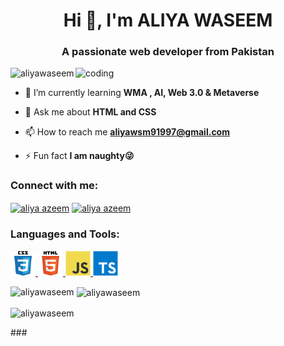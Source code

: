 <h1 align="center">Hi 👋, I'm ALIYA WASEEM</h1>
<h3 align="center">A passionate web developer from Pakistan</h3>
<img align="right" alt="coding" width="400" src="https://user-images.githubusercontent.com/74038190/236119160-976a0405-caa7-470c-9356-16d43402ea0a.gif">
<p align="left"> <img src="https://komarev.com/ghpvc/?username=aliyawaseem&label=Profile%20views&color=0e75b6&style=flat" alt="aliyawaseem" /> </p>

- 🌱 I’m currently learning **WMA , AI, Web 3.0 & Metaverse**

- 💬 Ask me about **HTML and CSS**

- 📫 How to reach me **aliyawsm91997@gmail.com**

- ⚡ Fun fact **I am naughty😜**

<h3 align="left">Connect with me:</h3>
<p align="left">
<a href="https://fb.com/aliya azeem" target="blank"><img align="center" src="https://raw.githubusercontent.com/rahuldkjain/github-profile-readme-generator/master/src/images/icons/Social/facebook.svg" alt="aliya azeem" height="30" width="40" /></a>
<a href="https://instagram.com/aliya azeem" target="blank"><img align="center" src="https://raw.githubusercontent.com/rahuldkjain/github-profile-readme-generator/master/src/images/icons/Social/instagram.svg" alt="aliya azeem" height="30" width="40" /></a>
</p>

<h3 align="left">Languages and Tools:</h3>
<p align="left"> <a href="https://www.w3schools.com/css/" target="_blank" rel="noreferrer"> <img src="https://raw.githubusercontent.com/devicons/devicon/master/icons/css3/css3-original-wordmark.svg" alt="css3" width="40" height="40"/> </a> <a href="https://www.w3.org/html/" target="_blank" rel="noreferrer"> <img src="https://raw.githubusercontent.com/devicons/devicon/master/icons/html5/html5-original-wordmark.svg" alt="html5" width="40" height="40"/> </a> <a href="https://developer.mozilla.org/en-US/docs/Web/JavaScript" target="_blank" rel="noreferrer"> <img src="https://raw.githubusercontent.com/devicons/devicon/master/icons/javascript/javascript-original.svg" alt="javascript" width="40" height="40"/> </a> <a href="https://www.typescriptlang.org/" target="_blank" rel="noreferrer"> <img src="https://raw.githubusercontent.com/devicons/devicon/master/icons/typescript/typescript-original.svg" alt="typescript" width="40" height="40"/> </a> </p>

<p><img align="left" src="https://github-readme-stats.vercel.app/api/top-langs?username=aliyawaseem&show_icons=true&locale=en&layout=compact" alt="aliyawaseem" /></p>

<p>&nbsp;<img align="center" src="https://github-readme-stats.vercel.app/api?username=aliyawaseem&show_icons=true&locale=en" alt="aliyawaseem" /></p>

<p><img align="center" src="https://github-readme-streak-stats.herokuapp.com/?user=aliyawaseem&" alt="aliyawaseem" /></p>###

<!--
**AliyaWaseem/AliyaWaseem** is a ✨ _special_ ✨ repository because its `README.md` (this file) appears on your GitHub profile.

Here are some ideas to get you started:

- 🔭 I’m currently working on ...
- 🌱 I’m currently learning ...
- 👯 I’m looking to collaborate on ...
- 🤔 I’m looking for help with ...
- 💬 Ask me about ...
- 📫 How to reach me: ...
- 😄 Pronouns: ...
- ⚡ Fun fact: ...
-->
